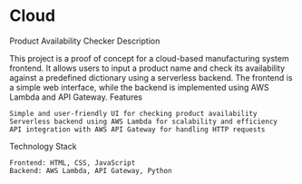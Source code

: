 # Cloud
Product Availability Checker
Description

This project is a proof of concept for a cloud-based manufacturing system frontend. It allows users to input a product name and check its availability against a predefined dictionary using a serverless backend. The frontend is a simple web interface, while the backend is implemented using AWS Lambda and API Gateway.
Features

    Simple and user-friendly UI for checking product availability
    Serverless backend using AWS Lambda for scalability and efficiency
    API integration with AWS API Gateway for handling HTTP requests

Technology Stack

    Frontend: HTML, CSS, JavaScript
    Backend: AWS Lambda, API Gateway, Python
